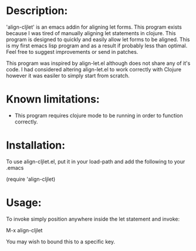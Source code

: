 # Description:

'align-cljlet' is an emacs addin for aligning let forms. This program
exists because I was tired of manually aligning let statements in
clojure.  This program is designed to quickly and easily allow let
forms to be aligned.  This is my first emacs lisp program and as a
result if probably less than optimal.  Feel free to suggest
improvements or send in patches.

This program was inspired by align-let.el although does not share
any of it's code.  I had considered altering align-let.el to
work correctly with Clojure however it was easiler to simply
start from scratch.
 
# Known limitations:

* This program requires clojure mode to be running in order to
  function correctly.

# Installation:

To use align-cljlet.el, put it in your load-path and add
the following to your .emacs

(require 'align-cljlet)

# Usage:

To invoke simply position anywhere inside the let statement and
invoke:

 M-x align-cljlet

You may wish to bound this to a specific key.
